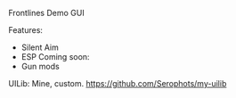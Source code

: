 Frontlines Demo GUI

Features:
- Silent Aim
- ESP
Coming soon:
- Gun mods


UILib: Mine, custom. https://github.com/Serophots/my-uilib
